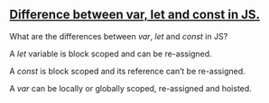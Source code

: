 ## [Difference between var, let and const in JS.](https://mlbors.tumblr.com/post/159150627770/difference-between-var-let-and-const-in-js)

What are the differences between _var_, _let_ and _const_ in JS?

A _let_ variable is block scoped and can be re-assigned.

A _const_ is block scoped and its reference can’t be re-assigned.

A _var_ can be locally or globally scoped, re-assigned and hoisted.
